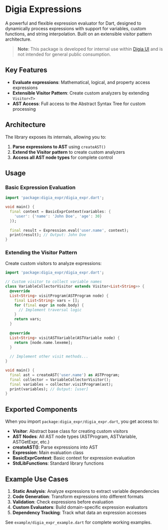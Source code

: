 # Digia Expressions

A powerful and flexible expression evaluator for Dart, designed to dynamically process expressions with support for variables, custom functions, and string interpolation. Built on an extensible visitor pattern architecture.

> **Note**: This package is developed for internal use within [Digia UI](https://pub.dev/packages/digia_ui) and is not intended for general public consumption.

## Key Features

- **Evaluate expressions**: Mathematical, logical, and property access expressions
- **Extensible Visitor Pattern**: Create custom analyzers by extending `Visitor<T>`
- **AST Access**: Full access to the Abstract Syntax Tree for custom processing

## Architecture

The library exposes its internals, allowing you to:

1. **Parse expressions to AST** using `createAST()`
2. **Extend the Visitor pattern** to create custom analyzers
3. **Access all AST node types** for complete control

## Usage

### Basic Expression Evaluation

```dart
import 'package:digia_expr/digia_expr.dart';

void main() {
  final context = BasicExprContext(variables: {
    'user': {'name': 'John Doe', 'age': 30}
  });
  
  final result = Expression.eval('user.name', context);
  print(result); // Output: John Doe
}
```

### Extending the Visitor Pattern

Create custom visitors to analyze expressions:

```dart
import 'package:digia_expr/digia_expr.dart';

// Custom visitor to collect variable names
class VariableCollectorVisitor extends Visitor<List<String>> {
  @override
  List<String> visitProgram(ASTProgram node) {
    final List<String> vars = [];
    for (final expr in node.body) {
      // Implement traversal logic
    }
    return vars;
  }
  
  @override
  List<String> visitASTVariable(ASTVariable node) {
    return [node.name.lexeme];
  }
  
  // Implement other visit methods...
}

void main() {
  final ast = createAST('user.name') as ASTProgram;
  final collector = VariableCollectorVisitor();
  final variables = collector.visitProgram(ast);
  print(variables); // Output: [user]
}
```
## Exported Components

When you import `package:digia_expr/digia_expr.dart`, you get access to:

- **Visitor<T>**: Abstract base class for creating custom visitors
- **AST Nodes**: All AST node types (ASTProgram, ASTVariable, ASTGetExpr, etc.)
- **createAST()**: Parse expressions into AST
- **Expression**: Main evaluation class
- **BasicExprContext**: Basic context for expression evaluation
- **StdLibFunctions**: Standard library functions

## Example Use Cases

1. **Static Analysis**: Analyze expressions to extract variable dependencies
2. **Code Generation**: Transform expressions into different formats
3. **Validation**: Check expressions before evaluation
4. **Custom Evaluators**: Build domain-specific expression evaluators
5. **Dependency Tracking**: Track what data an expression accesses

See `example/digia_expr_example.dart` for complete working examples.
